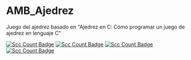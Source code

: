 # AMB_Ajedrez
Juego del ajedrez basado en "Ajedrez en C: Cómo programar un juego de ajedrez en lenguaje C"

[![Scc Count Badge](https://sloc.xyz/github/flautines/AMB_Ajedrez/?category=code)](https://github.com/flautines/AMB_Ajedrez/)
[![Scc Count Badge](https://sloc.xyz/github/flautines/AMB_Ajedrez/?category=blanks)](https://github.com/flautines/AMB_Ajedrez/)
[![Scc Count Badge](https://sloc.xyz/github/flautines/AMB_Ajedrez/?category=comments)](https://github.com/flautines/AMB_Ajedrez/)
[![Scc Count Badge](https://sloc.xyz/github/flautines/AMB_Ajedrez/?category=lines)](https://github.com/flautines/AMB_Ajedrez/)
